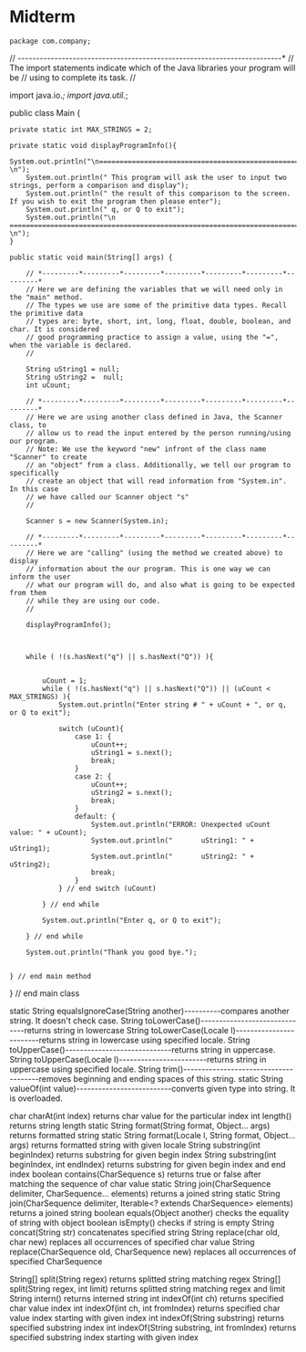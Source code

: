# Midterm

    package com.company;

// *---------*---------*---------*---------*---------*---------*---------*---------*
// The import statements indicate which of the Java libraries your program will be
// using to complete its task.
//

import java.io.*;
import java.util.*;

public class Main {

    private static int MAX_STRINGS = 2;

    private static void displayProgramInfo(){
        System.out.println("\n======================================================================================== \n");
        System.out.println(" This program will ask the user to input two strings, perform a comparison and display");
        System.out.println(" the result of this comparison to the screen. If you wish to exit the program then please enter");
        System.out.println(" q, or Q to exit");
        System.out.println("\n ======================================================================================== \n");
    }

    public static void main(String[] args) {

        // *---------*---------*---------*---------*---------*---------*---------*
        // Here we are defining the variables that we will need only in the "main" method.
        // The types we use are some of the primitive data types. Recall the primitive data
        // types are: byte, short, int, long, float, double, boolean, and char. It is considered
        // good programming practice to assign a value, using the "=", when the variable is declared.
        //

        String uString1 = null;
        String uString2 =  null;
        int uCount;

        // *---------*---------*---------*---------*---------*---------*---------*
        // Here we are using another class defined in Java, the Scanner class, to
        // allow us to read the input entered by the person running/using our program.
        // Note: We use the keyword "new" infront of the class name "Scanner" to create
        // an "object" from a class. Additionally, we tell our program to specifically
        // create an object that will read information from "System.in". In this case
        // we have called our Scanner object "s"
        //

        Scanner s = new Scanner(System.in);

        // *---------*---------*---------*---------*---------*---------*---------*
        // Here we are "calling" (using the method we created above) to display
        // information about the our program. This is one way we can inform the user
        // what our program will do, and also what is going to be expected from them
        // while they are using our code.
        //

        displayProgramInfo();



        while ( !(s.hasNext("q") || s.hasNext("Q")) ){


            uCount = 1;
            while ( !(s.hasNext("q") || s.hasNext("Q")) || (uCount < MAX_STRINGS) ){
                System.out.println("Enter string # " + uCount + ", or q, or Q to exit");

                switch (uCount){
                    case 1: {
                        uCount++;
                        uString1 = s.next();
                        break;
                    }
                    case 2: {
                        uCount++;
                        uString2 = s.next();
                        break;
                    }
                    default: {
                        System.out.println("ERROR: Unexpected uCount value: " + uCount);
                        System.out.println("       uString1: " + uString1);
                        System.out.println("       uString2: " + uString2);
                        break;
                    }
                } // end switch (uCount)

            } // end while

            System.out.println("Enter q, or Q to exit");

        } // end while

        System.out.println("Thank you good bye.");


    } // end main method

} // end main class

static String equalsIgnoreCase(String another)----------compares another string. It doesn't check case.
String toLowerCase()------------------------------returns string in lowercase
String toLowerCase(Locale l)------------------------returns string in lowercase using specified locale.
String toUpperCase()-----------------------------returns string in uppercase.
String toUpperCase(Locale l)------------------------returns string in uppercase using specified locale.
String trim()--------------------------------------removes beginning and ending spaces of this string.
static String valueOf(int value)--------------------------converts given type into string. It is overloaded.



char charAt(int index)                                      returns char value for the particular index
int length()							            	            returns string length
static String format(String format, Object... args)		             returns formatted string
static String format(Locale l, String format, Object... args)	    returns formatted string with given locale
String substring(int beginIndex)					                returns substring for given begin index
String substring(int beginIndex, int endIndex)			            returns substring for given begin index and end index
boolean contains(CharSequence s)				                        returns true or false after matching the sequence of char value
static String join(CharSequence delimiter, CharSequence... elements)			returns a joined string
static String join(CharSequence delimiter, Iterable<? extends CharSequence> elements)	returns a joined string
boolean equals(Object another)				                        	checks the equality of string with object
boolean isEmpty()							checks if string is empty
String concat(String str)						concatenates specified string
String replace(char old, char new)				replaces all occurrences of specified char value
String replace(CharSequence old, CharSequence new)		replaces all occurrences of specified CharSequence

String[] split(String regex)					returns splitted string matching regex
String[] split(String regex, int limit)				returns splitted string matching regex and limit
String intern()							returns interned string
int indexOf(int ch)							returns specified char value index
int indexOf(int ch, int fromIndex)				returns specified char value index starting with given index
int indexOf(String substring)					returns specified substring index
int indexOf(String substring, int fromIndex)			returns specified substring index starting with given index




